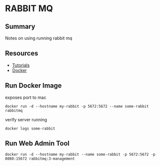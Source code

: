 # RABBIT MQ

## Summary

Notes on using running rabbit mq

## Resources

- [Tutorials](https://www.rabbitmq.com/tutorials/tutorial-one-go.html)
- [Docker](https://hub.docker.com/_/rabbitmq)

## Run Docker Image

exposes port to mac

```console
docker run -d --hostname my-rabbit -p 5672:5672 --name some-rabbit rabbitmq
```

verify server running

```console
docker logs some-rabbit
```

## Run Web Admin Tool

```console
docker run -d --hostname my-rabbit --name some-rabbit -p 5672:5672 -p 8080:15672 rabbitmq:3-management
```
